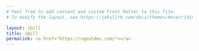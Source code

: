 ```yaml
---
# Feel free to add content and custom Front Matter to this file.
# To modify the layout, see https://jekyllrb.com/docs/themes/#overriding-theme-defaults

layout: ibill
title: iBill
permalink: <a href="https://vgoutdev.com/"></a>
---
```

